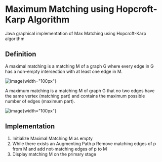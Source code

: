 # Maximum Matching using Hopcroft-Karp Algorithm


Java graphical implementation of Max Matching using Hopcroft-Karp algorithm

## Definition


A maximal matching is a matching M of a graph G where every edge in G has a non-empty intersection with at least one edge in M.

![image](https://user-images.githubusercontent.com/47594854/143388256-8bb212bc-f46f-4b64-af8a-9b9f85e49699.png){width="100px"}


A maximum matching is a matching M of graph G that no two edges have the same vertex (matching part) and contains the maximum possible number of edges (maximum part).

![image](https://user-images.githubusercontent.com/47594854/143388285-915f7b70-7034-4677-9b0b-83737a187bbb.png){width="100px"}

## Implementation



1) Initialize Maximal Matching M as empty
2) While there exists an Augmenting Path p
     Remove matching edges of p from M and add not-matching edges of p to M
3) Display matching M on the primary stage

